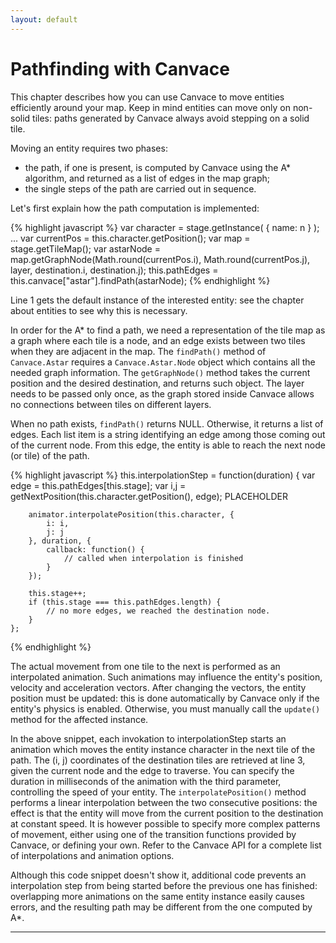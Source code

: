 ```yaml
---
layout: default
---
```


# Pathfinding with Canvace
This chapter describes how you can use Canvace to move entities efficiently around your map. 
Keep in mind entities can move only on non-solid tiles: paths generated by Canvace always avoid stepping on a solid tile.

Moving an entity requires two phases:
- the path, if one is present, is computed by Canvace using the A\* algorithm, and returned as a list of edges in the map graph;
- the single steps of the path are carried out in sequence.

Let's first explain how the path computation is implemented:

{% highlight javascript %}
    var character = stage.getInstance( { name: n } );
    ...
    var currentPos = this.character.getPosition();
    var map = stage.getTileMap();
    var astarNode = map.getGraphNode(Math.round(currentPos.i), Math.round(currentPos.j), layer, destination.i, destination.j);
    this.pathEdges = this.canvace["astar"].findPath(astarNode);
{% endhighlight %}

Line 1 gets the default instance of the interested entity: see the chapter about entities to see why this is necessary.

In order for the A\* to find a path, we need a representation of the tile map as a graph where each tile is a node, and an edge exists between two tiles
when they are adjacent in the map. The `findPath()` method of `Canvace.Astar` requires a `Canvace.Astar.Node` object which contains all the needed graph information. The `getGraphNode()` method takes the current position and the desired destination, and returns such object. The layer needs to be passed only once, as the graph stored inside Canvace allows no connections between tiles on different layers.

When no path exists, `findPath()` returns NULL. Otherwise, it returns a list of edges. Each list item is a string identifying an edge among those coming out of the current node. From this edge, the entity is able to reach the next node (or tile) of the path.

{% highlight javascript %}
    this.interpolationStep = function(duration) {
        var edge = this.pathEdges[this.stage];
        var i,j = getNextPosition(this.character.getPosition(), edge); PLACEHOLDER
        
        animator.interpolatePosition(this.character, {
            i: i,
            j: j
        }, duration, {
            callback: function() {
                // called when interpolation is finished
            }
        });

        this.stage++;
        if (this.stage === this.pathEdges.length) {
            // no more edges, we reached the destination node.
        }
    };
{% endhighlight %}

The actual movement from one tile to the next is performed as an interpolated animation. Such animations may influence the entity's position, velocity and acceleration vectors. After changing the vectors, the entity position must be updated: this is done automatically by Canvace only if the entity's physics is enabled. Otherwise, you must manually call the `update()` method for the affected instance.

In the above snippet, each invokation to interpolationStep starts an animation which moves the entity instance character in the next tile of the path. The (i, j)
coordinates of the destination tiles are retrieved at line 3, given the current node and the edge to traverse. You can specify the duration in milliseconds
of the animation with the third parameter, controlling the speed of your entity.
The `interpolatePosition()` method performs a linear interpolation between the two consecutive positions: the effect is that the entity will move from the current
position to the destination at constant speed. It is however possible to specify more complex patterns of movement, either using one of the transition functions
provided by Canvace, or defining your own. Refer to the Canvace API for a complete list of interpolations and animation options.

Although this code snippet doesn't show it, additional code prevents an interpolation step from being started before the previous one has finished: overlapping more
animations on the same entity instance easily causes errors, and the resulting path may be different from the one computed by A\*.

----------------------------